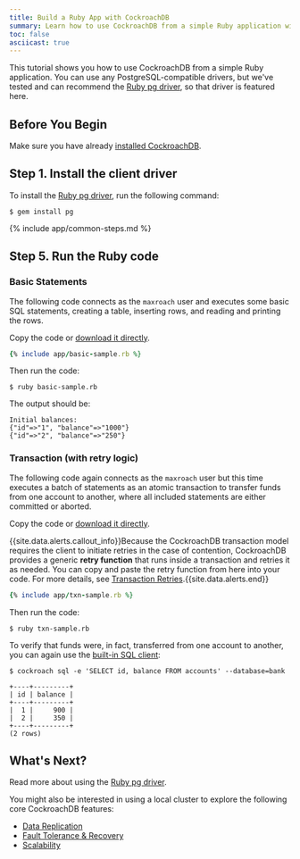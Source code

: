 ```yaml
---
title: Build a Ruby App with CockroachDB
summary: Learn how to use CockroachDB from a simple Ruby application with a low-level client driver.
toc: false
asciicast: true
---
```


This tutorial shows you how to use CockroachDB from a simple Ruby application. You can use any PostgreSQL-compatible drivers, but we've tested and can recommend the [Ruby pg driver](https://rubygems.org/gems/pg), so that driver is featured here.

<div id="toc"></div>

## Before You Begin

Make sure you have already [installed CockroachDB](install-cockroachdb.html).

## Step 1. Install the client driver

To install the [Ruby pg driver](https://rubygems.org/gems/pg), run the following command:

~~~ shell
$ gem install pg
~~~

{% include app/common-steps.md %}

## Step 5. Run the Ruby code

### Basic Statements

The following code connects as the `maxroach` user and executes some basic SQL statements, creating a table, inserting rows, and reading and printing the rows. 

Copy the code or 
<a href="https://raw.githubusercontent.com/cockroachdb/docs/gh-pages/_includes/app/basic-sample.rb" download>download it directly</a>.

~~~ ruby
{% include app/basic-sample.rb %}
~~~

Then run the code:

~~~ shell
$ ruby basic-sample.rb
~~~

The output should be:

~~~ shell
Initial balances:
{"id"=>"1", "balance"=>"1000"}
{"id"=>"2", "balance"=>"250"}
~~~

### Transaction (with retry logic)

The following code again connects as the `maxroach` user but this time executes a batch of statements as an atomic transaction to transfer funds from one account to another, where all included statements are either committed or aborted. 

Copy the code or 
<a href="https://raw.githubusercontent.com/cockroachdb/docs/gh-pages/_includes/app/txn-sample.rb" download>download it directly</a>. 

{{site.data.alerts.callout_info}}Because the CockroachDB transaction model requires the client to initiate retries in the case of contention, CockroachDB provides a generic <strong>retry function</strong> that runs inside a transaction and retries it as needed. You can copy and paste the retry function from here into your code. For more details, see <a href="https://www.cockroachlabs.com/docs/transactions.html#transaction-retries">Transaction Retries</a>.{{site.data.alerts.end}}

~~~ ruby
{% include app/txn-sample.rb %}
~~~

Then run the code:

~~~ shell
$ ruby txn-sample.rb
~~~

To verify that funds were, in fact, transferred from one account to another, you can again use the [built-in SQL client](use-the-built-in-sql-client.html): 

~~~ shell
$ cockroach sql -e 'SELECT id, balance FROM accounts' --database=bank
~~~

~~~
+----+---------+
| id | balance |
+----+---------+
|  1 |     900 |
|  2 |     350 |
+----+---------+
(2 rows)
~~~

## What's Next?

Read more about using the [Ruby pg driver](https://rubygems.org/gems/pg).

You might also be interested in using a local cluster to explore the following core CockroachDB features:

- [Data Replication](demo-data-replication.html)
- [Fault Tolerance & Recovery](demo-fault-tolerance-and-recovery.html)
- [Scalability](demo-scalability.html)
